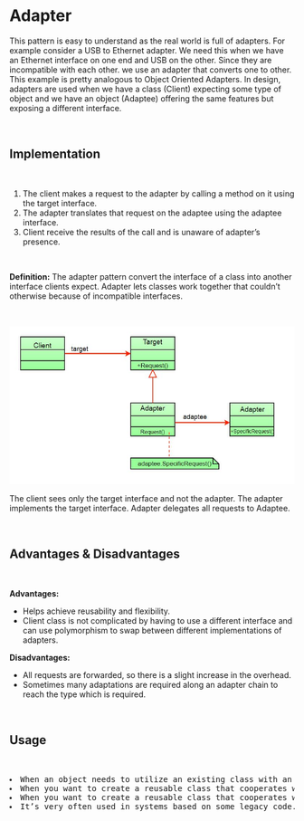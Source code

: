 # Adapter

This pattern is easy to understand as the real world is full of adapters.   For example consider a USB to Ethernet adapter. We need this when we have an Ethernet interface on one end and USB on the other. Since they are incompatible with each other. we use an adapter that converts one to other. This example is pretty analogous to Object Oriented Adapters. In design, adapters are used when we have a class (Client) expecting some type of object and we have an object (Adaptee) offering the same features but exposing a different interface.

<br>

## Implementation

<br>

1. The client makes a request to the adapter by calling a method on it using the target interface.
2. The adapter translates that request on the adaptee using the adaptee interface.
3. Client receive the results of the call and is unaware of adapter’s presence.

<br>

**Definition:** The adapter pattern convert the interface of a class into another interface clients expect. Adapter lets classes work together that couldn’t otherwise because of incompatible interfaces.

<br>

![Adapter Design Pattern UML Diagrarm](images/adapter-design-patttern-uml-diagram.jpeg)

The client sees only the target interface and not the adapter. The adapter implements the target interface. Adapter delegates all requests to Adaptee.

<br>

## Advantages & Disadvantages

<br>

**Advantages:**

* Helps achieve reusability and flexibility.
* Client class is not complicated by having to use a different interface and can use polymorphism to swap between different implementations of adapters.

**Disadvantages:**

* All requests are forwarded, so there is a slight increase in the overhead.
* Sometimes many adaptations are required along an adapter chain to reach the type which is required.

<br>

 ## Usage

<br>

<pre>
<li>When an object needs to utilize an existing class with an incompatible interface.
<li>When you want to create a reusable class that cooperates with classes which don't have compatible interfaces.
<li>When you want to create a reusable class that cooperates with classes which don't have compatible interfaces.
<li>It’s very often used in systems based on some legacy code. In such cases, Adapters make legacy code work with modern classes.
</pre>